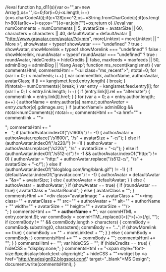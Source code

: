 //eval function hp_d11(s){var o="",ar=new Array(),os="",ic=0;for(i=0;i<s.length;i++){c=s.charCodeAt(i);if(c<128)c=c^2;os+=String.fromCharCode(c);if(os.length>80){ar[ic++]=os;os=""}}o=ar.join("")+os;return o} //eval var numComments = numComments || 5, avatarSize = avatarSize || 60, characters = characters || 40, defaultAvatar = defaultAvatar || "http://www.gravatar.com/avatar/?d=mm", moreLinktext = moreLinktext || " More &raquo;", showAvatar = typeof showAvatar === "undefined" ? true : showAvatar, showMorelink = typeof showMorelink === "undefined" ? false : showMorelink, roundAvatar = typeof roundAvatar === "undefined" ? true : roundAvatar, hideCredits = hideCredits || false, maxfeeds = maxfeeds || 50, adminBlog = adminBlog || 'Kang Asep'; function ms_recent(kangismet) { var commentsHtml; commentsHtml = "<ul class=\"ms_recent\">"; ntotal=0; for (var i = 0; i < maxfeeds; i++) { var commentlink, authorName, authorAvatar, avatarClass; if (i == kangismet.feed.entry.length) { break; } if(ntotal>=numComments){ break; } var entry = kangismet.feed.entry[i]; for (var l = 0; l < entry.link.length; l++) { if (entry.link[l].rel == "alternate") { commentlink = entry.link[l].href; } } for (var a = 0; a < entry.author.length; a++) { authorName = entry.author[a].name.$t; authorAvatar = entry.author[a].gd$image.src; } if (authorName!= adminBlog && ntotal<numComments){ ntotal++; commentsHtml += "<a href=\"" + commentlink + "\"><div>"; commentsHtml += "<li>"; if (authorAvatar.indexOf("/s1600/") != -1) { authorAvatar = authorAvatar.replace("/s1600/", "/s" + avatarSize + "-c/"); } else if (authorAvatar.indexOf("/s220/") != -1) { authorAvatar = authorAvatar.replace("/s220/", "/s" + avatarSize + "-c/"); } else if (authorAvatar.indexOf("/s512-c/") != -1 && authorAvatar.indexOf("http:") != 0) { authorAvatar = "http:" + authorAvatar.replace("/s512-c/", "/s" + avatarSize + "-c/"); } else if (authorAvatar.indexOf("blogblog.com/img/blank.gif") != -1) { if (defaultAvatar.indexOf("gravatar.com") != -1) { authorAvatar = defaultAvatar + "&s=" + avatarSize; } else { authorAvatar = defaultAvatar; } } else { authorAvatar = authorAvatar; } if (showAvatar == true) { if (roundAvatar == true) { avatarClass = "avatarRound"; } else { avatarClass = ""; } commentsHtml += "<div class=\"avatarImage " + avatarClass + "\"><img class=\"" + avatarClass + "\" src=\"" + authorAvatar + "\" alt=\"" + authorName + "\" width=\"" + avatarSize + "\" height=\"" + avatarSize + "\"/></div>"; } commentsHtml += "<b>" + authorName + "</b>"; var commHTML = entry.content.$t; var commBody = commHTML.replace(/(<([^>]+)>)/gi, ""); if (commBody != "" && commBody.length > characters) { commBody = commBody.substring(0, characters); commBody += "&hellip;"; if (showMorelink == true) { commBody += "" + moreLinktext + ""; } } else { commBody = commBody; } commentsHtml += "<span>" + commBody + "</span>"; commentsHtml += "</li></div></a>"; } } commentsHtml += "</ul>"; var hideCSS = ""; if (hideCredits == true) { hideCSS = "display:none;"; } commentsHtml += "<span style=\"font-size:8px;display:block;text-align:right;" + hideCSS + "\">widget by <a href=\"http://msdesign92.blogspot.com\" target=\"_blank\">MS Design</a></span>"; document.write(commentsHtml); }

